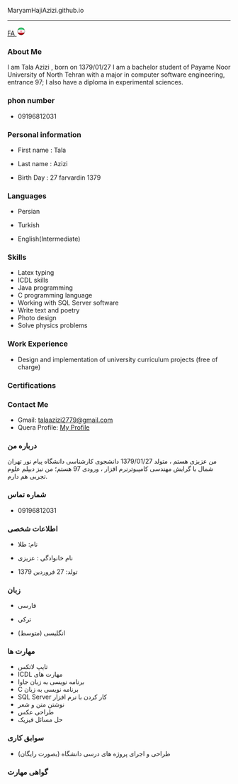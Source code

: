 MaryamHajiAzizi.github.io

---
[FA](index.md)<a class="pt-trigger" href="index" data-animation="62"> <img src="img/Iran.png" width="20" height="20"/></a>

### About Me
I am Tala Azizi , born on 1379/01/27
I am a bachelor student of Payame Noor University of North Tehran with a major in computer software engineering, entrance 97;
I also have a diploma in experimental sciences.

### phon number
+ 09196812031

### Personal information
+ First name : Tala

+ Last name : Azizi

+ Birth Day : 27 farvardin 1379

### Languages
+ Persian

+ Turkish

+ English(Intermediate)

### Skills
+ Latex typing
+ ICDL skills
+ Java programming
+ C programming language
+ Working with SQL Server software
+ Write text and poetry
+ Photo design
+ Solve physics problems
 
### Work Experience
+ Design and implementation of university curriculum projects (free of charge)

### Certifications

### Contact Me
- Gmail: talaazizi2779@gmail.com
- Quera Profile: <a href="https://quera.ir/profile/talaazizi2779">My Profile</a>


### درباره من
من عزیزی هستم ، متولد 1379/01/27
دانشجوی کارشناسی دانشگاه پیام نور تهران شمال با گرایش مهندسی کامپیوترنرم افزار ، ورودی 97 هستم؛
من نیز دیپلم علوم تجربی هم دارم.

### شماره تماس 
+ 09196812031

### اطلاعات شخصی
+ نام: طلا

+ نام خانوادگی : عزیزی

+ تولد: 27 فروردین 1379

### زبان
+ فارسی

+ ترکی

+ (انگلیسی  (متوسط

### مهارت ها
+ تایپ لاتکس
+ ICDL مهارت های 
+ برنامه نویسی به زبان جاوا
+ C برنامه نویسی به زبان  
+ SQL Server کار کردن با نرم افزار  
+ نوشتن متن و شعر
+ طراحی عکس
+ حل مسائل فیزیک

  
### سوابق کاری
+ (طراحی و اجرای پروژه های درسی دانشگاه (بصورت رایگان

### گواهی مهارت
